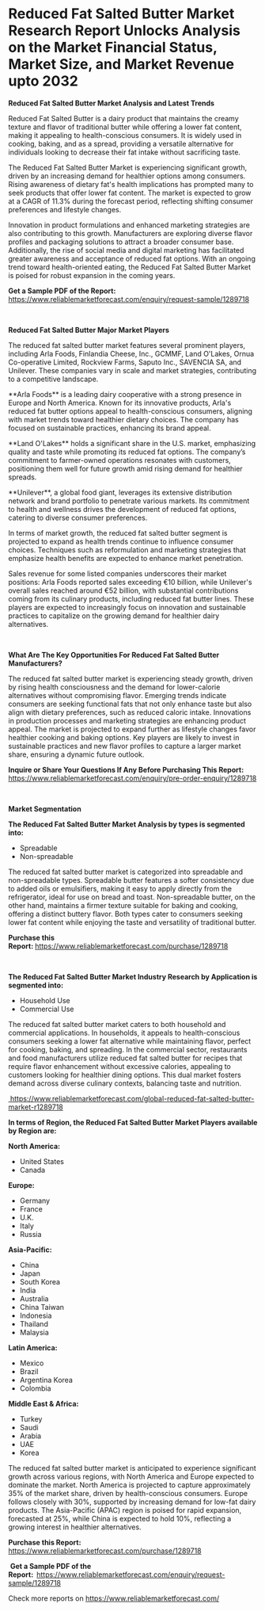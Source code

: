 <p><h1>Reduced Fat Salted Butter Market Research Report Unlocks Analysis on the Market Financial Status, Market Size, and Market Revenue upto 2032</h1></p><p><strong>Reduced Fat Salted Butter Market Analysis and Latest Trends</strong></p>
<p><p>Reduced Fat Salted Butter is a dairy product that maintains the creamy texture and flavor of traditional butter while offering a lower fat content, making it appealing to health-conscious consumers. It is widely used in cooking, baking, and as a spread, providing a versatile alternative for individuals looking to decrease their fat intake without sacrificing taste.</p><p>The Reduced Fat Salted Butter Market is experiencing significant growth, driven by an increasing demand for healthier options among consumers. Rising awareness of dietary fat's health implications has prompted many to seek products that offer lower fat content. The market is expected to grow at a CAGR of 11.3% during the forecast period, reflecting shifting consumer preferences and lifestyle changes.</p><p>Innovation in product formulations and enhanced marketing strategies are also contributing to this growth. Manufacturers are exploring diverse flavor profiles and packaging solutions to attract a broader consumer base. Additionally, the rise of social media and digital marketing has facilitated greater awareness and acceptance of reduced fat options. With an ongoing trend toward health-oriented eating, the Reduced Fat Salted Butter Market is poised for robust expansion in the coming years.</p></p>
<p><strong>Get a Sample PDF of the Report:&nbsp;</strong> <a href="https://www.reliablemarketforecast.com/enquiry/request-sample/1289718?utm_campaign=2657&utm_medium=2&utm_source=Github&utm_content=ia&utm_term=28022025&utm_id=reduced-fat-salted-butter">https://www.reliablemarketforecast.com/enquiry/request-sample/1289718</a></p>
<p>&nbsp;</p>
<p><strong>Reduced Fat Salted Butter Major Market Players</strong></p>
<p><p>The reduced fat salted butter market features several prominent players, including Arla Foods, Finlandia Cheese, Inc., GCMMF, Land O'Lakes, Ornua Co-operative Limited, Rockview Farms, Saputo Inc., SAVENCIA SA, and Unilever. These companies vary in scale and market strategies, contributing to a competitive landscape.</p><p>**Arla Foods** is a leading dairy cooperative with a strong presence in Europe and North America. Known for its innovative products, Arla's reduced fat butter options appeal to health-conscious consumers, aligning with market trends toward healthier dietary choices. The company has focused on sustainable practices, enhancing its brand appeal. </p><p>**Land O'Lakes** holds a significant share in the U.S. market, emphasizing quality and taste while promoting its reduced fat options. The company’s commitment to farmer-owned operations resonates with customers, positioning them well for future growth amid rising demand for healthier spreads.</p><p>**Unilever**, a global food giant, leverages its extensive distribution network and brand portfolio to penetrate various markets. Its commitment to health and wellness drives the development of reduced fat options, catering to diverse consumer preferences.</p><p>In terms of market growth, the reduced fat salted butter segment is projected to expand as health trends continue to influence consumer choices. Techniques such as reformulation and marketing strategies that emphasize health benefits are expected to enhance market penetration.</p><p>Sales revenue for some listed companies underscores their market positions: Arla Foods reported sales exceeding €10 billion, while Unilever's overall sales reached around €52 billion, with substantial contributions coming from its culinary products, including reduced fat butter lines. These players are expected to increasingly focus on innovation and sustainable practices to capitalize on the growing demand for healthier dairy alternatives.</p></p>
<p>&nbsp;</p>
<p><strong>What Are The Key Opportunities For Reduced Fat Salted Butter Manufacturers?</strong></p>
<p><p>The reduced fat salted butter market is experiencing steady growth, driven by rising health consciousness and the demand for lower-calorie alternatives without compromising flavor. Emerging trends indicate consumers are seeking functional fats that not only enhance taste but also align with dietary preferences, such as reduced caloric intake. Innovations in production processes and marketing strategies are enhancing product appeal. The market is projected to expand further as lifestyle changes favor healthier cooking and baking options. Key players are likely to invest in sustainable practices and new flavor profiles to capture a larger market share, ensuring a dynamic future outlook.</p></p>
<p><strong>Inquire or Share Your Questions If Any Before Purchasing This Report:</strong> <a href="https://www.reliablemarketforecast.com/enquiry/pre-order-enquiry/1289718?utm_campaign=2657&utm_medium=2&utm_source=Github&utm_content=ia&utm_term=28022025&utm_id=reduced-fat-salted-butter">https://www.reliablemarketforecast.com/enquiry/pre-order-enquiry/1289718</a></p>
<p>&nbsp;</p>
<p><strong>Market Segmentation</strong></p>
<p><strong>The Reduced Fat Salted Butter Market Analysis by types is segmented into:</strong></p>
<p><ul><li>Spreadable</li><li>Non-spreadable</li></ul></p>
<p><p>The reduced fat salted butter market is categorized into spreadable and non-spreadable types. Spreadable butter features a softer consistency due to added oils or emulsifiers, making it easy to apply directly from the refrigerator, ideal for use on bread and toast. Non-spreadable butter, on the other hand, maintains a firmer texture suitable for baking and cooking, offering a distinct buttery flavor. Both types cater to consumers seeking lower fat content while enjoying the taste and versatility of traditional butter.</p></p>
<p><strong>Purchase this Report:&nbsp;</strong><a href="https://www.reliablemarketforecast.com/purchase/1289718?utm_campaign=2657&utm_medium=2&utm_source=Github&utm_content=ia&utm_term=28022025&utm_id=reduced-fat-salted-butter">https://www.reliablemarketforecast.com/purchase/1289718</a></p>
<p>&nbsp;</p>
<p><strong>The Reduced Fat Salted Butter Market Industry Research by Application is segmented into:</strong></p>
<p><ul><li>Household Use</li><li>Commercial Use</li></ul></p>
<p><p>The reduced fat salted butter market caters to both household and commercial applications. In households, it appeals to health-conscious consumers seeking a lower fat alternative while maintaining flavor, perfect for cooking, baking, and spreading. In the commercial sector, restaurants and food manufacturers utilize reduced fat salted butter for recipes that require flavor enhancement without excessive calories, appealing to customers looking for healthier dining options. This dual market fosters demand across diverse culinary contexts, balancing taste and nutrition.</p></p>
<p><a href="https://www.reliablemarketforecast.com/global-reduced-fat-salted-butter-market-r1289718?utm_campaign=2657&utm_medium=2&utm_source=Github&utm_content=ia&utm_term=28022025&utm_id=reduced-fat-salted-butter">&nbsp;https://www.reliablemarketforecast.com/global-reduced-fat-salted-butter-market-r1289718</a></p>
<p><strong>In terms of Region, the Reduced Fat Salted Butter Market Players available by Region are:</strong></p>
<p>
    <p> <strong> North America: </strong>
        <ul>
            <li>United States</li>
            <li>Canada</li>
        </ul>
        </p> 
    <p> <strong> Europe: </strong>
        <ul>
            <li>Germany</li>
            <li>France</li>
            <li>U.K.</li>
            <li>Italy</li>
            <li>Russia</li>
        </ul>
        </p> 
    <p> <strong> Asia-Pacific: </strong>
        <ul>
            <li>China</li>
            <li>Japan</li>
            <li>South Korea</li>
            <li>India</li>
            <li>Australia</li>
            <li>China Taiwan</li>
            <li>Indonesia</li>
            <li>Thailand</li>
            <li>Malaysia</li>
        </ul>
        </p> 
    <p> <strong> Latin America: </strong>
        <ul>
            <li>Mexico</li>
            <li>Brazil</li>
            <li>Argentina Korea</li>
            <li>Colombia</li>
        </ul>
        </p> 
    <p> <strong> Middle East & Africa: </strong>
        <ul>
            <li>Turkey</li>
            <li>Saudi</li>
            <li>Arabia</li>
            <li>UAE</li>
            <li>Korea</li>
        </ul>
    </p>
    </p>
<p><p>The reduced fat salted butter market is anticipated to experience significant growth across various regions, with North America and Europe expected to dominate the market. North America is projected to capture approximately 35% of the market share, driven by health-conscious consumers. Europe follows closely with 30%, supported by increasing demand for low-fat dairy products. The Asia-Pacific (APAC) region is poised for rapid expansion, forecasted at 25%, while China is expected to hold 10%, reflecting a growing interest in healthier alternatives.</p></p>
<p><strong>Purchase this Report: </strong><a href="https://www.reliablemarketforecast.com/purchase/1289718?utm_campaign=2657&utm_medium=2&utm_source=Github&utm_content=ia&utm_term=28022025&utm_id=reduced-fat-salted-butter">https://www.reliablemarketforecast.com/purchase/1289718</a></p>
<p>&nbsp;<strong>Get a Sample PDF of the Report:&nbsp;&nbsp;</strong><a href="https://www.reliablemarketforecast.com/enquiry/request-sample/1289718?utm_campaign=2657&utm_medium=2&utm_source=Github&utm_content=ia&utm_term=28022025&utm_id=reduced-fat-salted-butter">https://www.reliablemarketforecast.com/enquiry/request-sample/1289718</a></p>
<p><strong></strong></p>
<p>Check more reports on <a href="https://www.reliablemarketforecast.com/?utm_campaign=2657&utm_medium=2&utm_source=Github&utm_content=ia&utm_term=28022025&utm_id=reduced-fat-salted-butter">https://www.reliablemarketforecast.com/</a></p>